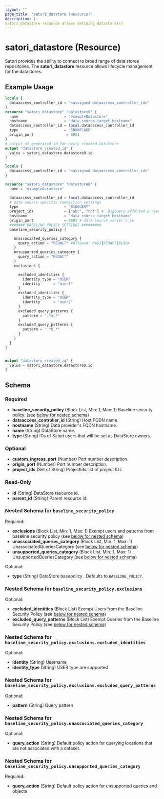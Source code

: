 ```yaml
---
layout: ""
page_title: "satori_datstore (Resource)"
description: |-
satori_datastore resource allows defining datastore(s)
---
```


# satori_datastore (Resource)

Satori provides the ability to connect to broad range of data stores repositories.
The **satori_datastore** resource allows lifecycle management for the datastores.

## Example Usage

```terraform
locals {
  dataaccess_controller_id = "<assigned dataaccess_controller_id>"
}
resource "satori_datastore" "datastore0" {
  name                     = "exampleDatastore"
  hostname                 = "data.source.target.hostname"
  dataaccess_controller_id = local.dataaccess_controller_id
  type                     = "SNOWFLAKE"
  origin_port               = 8081
}
# output of generated id for newly created datastore
output "datastore_created_id" {
  value = satori_datastore.datastore0.id
}
```
```terraform
locals {
  dataaccess_controller_id = "<assigned dataaccess_controller_id>"
}

resource "satori_datastore" "datastore0" {
  name = "exampleDatastore"

  dataaccess_controller_id = local.dataaccess_controller_id
  # data source specific connection settings
  type                     = "BIGQUERY"
  project_ids              = ["abc", "cdf"] #  BigQuery affected project ids
  hostname                 = "data source target hostname"
  origin_port              = 8081 # data source server's ip
  ####### BASELINE_POLICY SETTINGS #########
  baseline_security_policy {

    unassociated_queries_category {
      query_action = "REDACT" #Allowed: PASS┃REDACT┃BLOCK
    }
    unsupported_queries_category {
      query_action = "REDACT"
    }
    exclusions {

      excluded_identities {
        identity_type = "USER"
        identity      = "user1"
      }
      excluded_identities {
        identity_type = "USER"
        identity      = "user2"
      }
      excluded_query_patterns {
        pattern = ".*a.*"
      }
      excluded_query_patterns {
        pattern = ".*b.*"
      }
    }
  }
}


output "datastore_created_id" {
  value = satori_datastore.datastore0.id
}
```

<!-- schema generated by tfplugindocs -->
## Schema

### Required

- **baseline_security_policy** (Block List, Min: 1, Max: 1) Baseline security policy. (see [below for nested schema](#nestedblock--baseline_security_policy))
- **dataaccess_controller_id** (String) Host FQDN name.
- **hostname** (String) Data provider's FQDN hostname.
- **name** (String) DataStore name.
- **type** (String) IDs of Satori users that will be set as DataStore owners.

### Optional

- **custom_ingress_port** (Number) Port number description.
- **origin_port** (Number) Port number description.
- **project_ids** (Set of String) ProjectIds list of project IDs

### Read-Only

- **id** (String) DataStore resource id.
- **parent_id** (String) Parent resource id.

<a id="nestedblock--baseline_security_policy"></a>
### Nested Schema for `baseline_security_policy`

Required:

- **exclusions** (Block List, Min: 1, Max: 1) Exempt users and patterns from baseline security policy (see [below for nested schema](#nestedblock--baseline_security_policy--exclusions))
- **unassociated_queries_category** (Block List, Min: 1, Max: 1) UnassociatedQueriesCategory (see [below for nested schema](#nestedblock--baseline_security_policy--unassociated_queries_category))
- **unsupported_queries_category** (Block List, Min: 1, Max: 1) UnsupportedQueriesCategory (see [below for nested schema](#nestedblock--baseline_security_policy--unsupported_queries_category))

Optional:

- **type** (String) DataStore basepolicy . Defaults to `BASELINE_POLICY`.

<a id="nestedblock--baseline_security_policy--exclusions"></a>
### Nested Schema for `baseline_security_policy.exclusions`

Optional:

- **excluded_identities** (Block List) Exempt Users from the Baseline Security Policy (see [below for nested schema](#nestedblock--baseline_security_policy--exclusions--excluded_identities))
- **excluded_query_patterns** (Block List) Exempt Queries from the Baseline Security Policy (see [below for nested schema](#nestedblock--baseline_security_policy--exclusions--excluded_query_patterns))

<a id="nestedblock--baseline_security_policy--exclusions--excluded_identities"></a>
### Nested Schema for `baseline_security_policy.exclusions.excluded_identities`

Optional:

- **identity** (String) Username
- **identity_type** (String) USER type are supported


<a id="nestedblock--baseline_security_policy--exclusions--excluded_query_patterns"></a>
### Nested Schema for `baseline_security_policy.exclusions.excluded_query_patterns`

Optional:

- **pattern** (String) Query pattern



<a id="nestedblock--baseline_security_policy--unassociated_queries_category"></a>
### Nested Schema for `baseline_security_policy.unassociated_queries_category`

Optional:

- **query_action** (String) Default policy action for querying locations that are not associated with a dataset.


<a id="nestedblock--baseline_security_policy--unsupported_queries_category"></a>
### Nested Schema for `baseline_security_policy.unsupported_queries_category`

Required:

- **query_action** (String) Default policy action for unsupported queries and objects